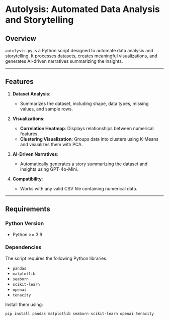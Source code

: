 # Autolysis: Automated Data Analysis and Storytelling

## Overview

`autolysis.py` is a Python script designed to automate data analysis and storytelling. It processes datasets, creates meaningful visualizations, and generates AI-driven narratives summarizing the insights.

---

## Features

1. **Dataset Analysis**:
   - Summarizes the dataset, including shape, data types, missing values, and sample rows.

2. **Visualizations**:
   - **Correlation Heatmap**: Displays relationships between numerical features.
   - **Clustering Visualization**: Groups data into clusters using K-Means and visualizes them with PCA.

3. **AI-Driven Narratives**:
   - Automatically generates a story summarizing the dataset and insights using GPT-4o-Mini.

4. **Compatibility**:
   - Works with any valid CSV file containing numerical data.

---

## Requirements

### Python Version
- Python >= 3.9

### Dependencies
The script requires the following Python libraries:
- `pandas`
- `matplotlib`
- `seaborn`
- `scikit-learn`
- `openai`
- `tenacity`

Install them using:
```bash
pip install pandas matplotlib seaborn scikit-learn openai tenacity

